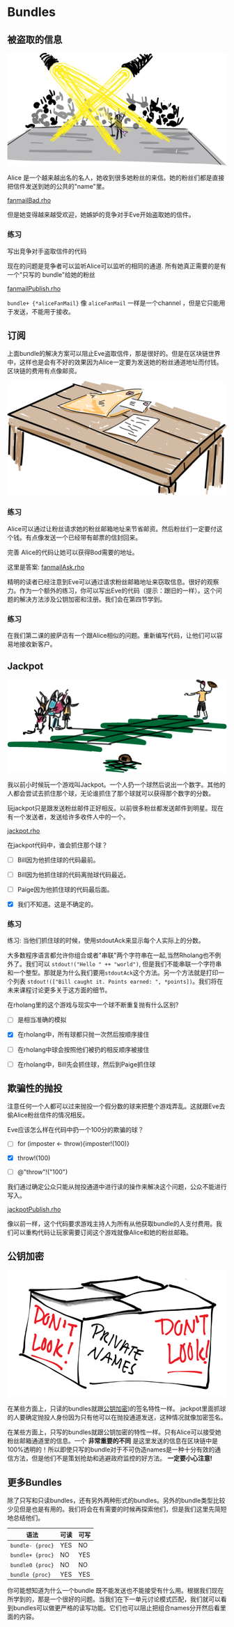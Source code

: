 # Bundles

## 被盗取的信息

![Alice's fans love her and want to send her lots of mail .](Alice.png)

Alice 是一个越来越出名的名人，她收到很多她粉丝的来信。她的粉丝们都是直接把信件发送到她的公共的"name"里。

[fanmailBad.rho](fanmailBad.rho)

但是她变得越来越受欢迎，她嫉妒的竞争对手Eve开始盗取她的信件。

### 练习
写出竞争对手盗取信件的代码

现在的问题是竞争者可以监听Alice可以监听的相同的通道. 所有她真正需要的是有一个"只写的 bundle"给她的粉丝

[fanmailPublish.rho](fanmailPublish.rho)

`bundle+ {*aliceFanMail}` 像 `aliceFanMail` 一样是一个channel ，但是它只能用于发送，不能用于接收。

## 订阅
上面bundle的解决方案可以阻止Eve盗取信件，那是很好的。但是在区块链世界中，这样也是会有不好的效果因为Alice一定要为发送她的粉丝通道地址而付钱。 区块链的费用有点像邮资。

![The sender includes a return envelope already posted to himself](returnEnvelope.png)

### 练习
Alice可以通过让粉丝请求她的粉丝邮箱地址来节省邮资。然后粉丝们一定要付这个钱。有点像发送一个已经带有邮票的信封回来。

完善 Alice的代码让她可以获得Bod需要的地址。

这里是答案:
[fanmailAsk.rho](fanmailAsk.rho)

精明的读者已经注意到Eve可以通过请求粉丝邮箱地址来窃取信息。很好的观察力。作为一个额外的练习，你可以写出Eve的代码（提示：跟旧的一样）。这个问题的解决方法涉及公钥加密和注册。我们会在第四节学到。

### 练习
在我们第二课的披萨店有一个跟Alice相似的问题。重新编写代码，让他们可以容易地接收新客户。

## Jackpot

![A single "thrower" throws a ball for one of many catchers to catch](jackpot.png)

我以前小时候玩一个游戏叫Jackpot。一个人扔一个球然后说出一个数字。其他的人都会尝试去抓住那个球，无论谁抓住了那个球就可以获得那个数字的分数。

玩jackpot只是跟发送粉丝邮件正好相反。以前很多粉丝都发送邮件到明星。现在有一个发送者，发送给许多收件人中的一个。

[jackpot.rho](jackpot.rho)

在jackpot代码中，谁会抓住那个球？
- [ ] Bill因为他抓住球的代码最前。
- [ ] Bill因为他抓住球的代码离抛球代码最近。
- [ ] Paige因为他抓住球的代码最后面。
- [x] 我们不知道。这是不确定的。


### 练习
练习: 当他们抓住球的时候，使用stdoutAck来显示每个人实际上的分数。
<!-- solution in jackpotNicePrinting.rho -->

大多数程序语言都允许你组合或者"串联"两个字符串在一起,当然Rholang也不例外了。我们可以 `stdout!("Hello " ++ "world")`, 但是我们不能串联一个字符串和一个整型。那就是为什么我们要用`stdoutAck`这个方法。另一个方法就是打印一个列表 `stdout!(["Bill caught it. Points earned: ", *points])`。我们将在未来课程讨论更多关于这方面的细节。

在rholang里的这个游戏与现实中一个球不断重复抛有什么区别?
- [ ] 是相当准确的模拟
- [x] 在rholang中，所有球都只抛一次然后按顺序接住
- [ ] 在rholang中球会按照他们被扔的相反顺序被接住
- [ ] 在rholang中，Bill先会抓住球，然后到Paige抓住球


## 欺骗性的抛投

注意任何一个人都可以过来抛投一个假分数的球来把整个游戏弄乱。这就跟Eve去偷Alice粉丝信件的情况相反。

Eve应该怎么样在代码中扔一个100分的欺骗的球？
- [ ] for (imposter <- throw){imposter!(100)}
- [x] throw!(100)
- [ ] @"throw"!("100")


我们通过确定公众只能从抛投通道中进行读的操作来解决这个问题，公众不能进行写入。

[jackpotPublish.rho](jackpotPublish.rho)

像以前一样，这个代码要求游戏主持人为所有从他获取bundle的人支付费用。我们可以重构代码让玩家需要订阅这个游戏就像Alice和她的粉丝邮箱。

## 公钥加密

![This bundle is sealed within the blockchain world, but totaly openable to anyone outside. Remember that just because data is off limits within the blockchain, doesn't mean it's truly private.](privateNames.png)

在某些方面上，只读的bundles就跟[公钥加密](https://en.wikipedia.org/wiki/Public-key_cryptography))的签名特性一样。 jackpot里面抓球的人要确定抛投人身份因为只有他可以在抛投通道发送，这种情况就像加密签名。

在某些方面上，只写的bundles就跟公钥加密的特性一样。只有Alice可以接受她粉丝邮箱通道里的信息。一个 **非常重要的不同** 是这里发送的信息在区块链中是100%透明的！所以即使只写的bundle对于不可伪造names是一种十分有效的通信方法，但是他们不是策划抢劫和逃避政府监控的好方法。 **一定要小心注意!**

## 更多Bundles

除了只写和只读bundles，还有另外两种形式的bundles。另外的bundle类型比较少见但是也是有用的。我们将会在有需要的时候再探索他们，但是我们这里先简短地总结他们。

| 语法 | 可读 | 可写 |
| ------ | -------- | --------- |
| `bundle- {proc}`  | YES |  NO |
| `bundle+ {proc}`  | NO  | YES |
| `bundle0 {proc}`   | NO  |  NO |
| `bundle {proc}`   | YES | YES |

你可能想知道为什么一个bundle 既不能发送也不能接受有什么用。根据我们现在所学到的，那是一个很好的问题。当我们在下一单元讨论模式匹配，我们就可以看到bundles可以做更严格的读写功能。它们也可以阻止把组合names分开然后看里面的内容。
